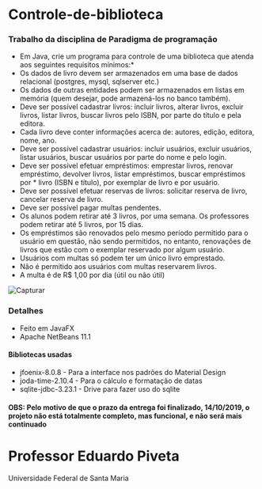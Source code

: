 # Controle-de-biblioteca
### Trabalho da disciplina de Paradigma de programação

* Em Java, crie um programa para controle de uma biblioteca que atenda aos seguintes requisitos mínimos:* 
* Os dados de livro devem ser armazenados em uma base de dados relacional (postgres, mysql, sqlserver etc.)
* Os dados de outras entidades podem ser armazenados em listas em memória (quem desejar, pode armazená-los no banco também).
* Deve ser possível cadastrar livros: incluir livros, alterar livros, excluir livros, listar livros, buscar livros pelo ISBN, por parte do título e pela editora.
* Cada livro deve conter informações acerca de: autores, edição, editora, nome, ano.
* Deve ser possível cadastrar usuários: incluir usuários, excluir usuários, listar usuários, buscar usuários por parte do nome e pelo login.
* Deve ser possível efetuar empréstimos: emprestar livros, renovar empréstimo, devolver livros, listar empréstimos, buscar empréstimos por * livro (ISBN e título), por exemplar de livro e por usuário.
* Deve ser possível efetuar reservas de livros: solicitar reserva de livro, cancelar reserva de livro.
* Deve ser possível pagar multas pendentes.
* Os alunos podem retirar até 3 livros, por uma semana. Os professores podem retirar até 5 livros, por 15 dias.
* Os empréstimos são renovados pelo mesmo período permitido para o usuário em questão, não sendo permitidos, no entanto, renovações de livros que estão com o exemplar reservado por algum usuário. 
* Usuários com multas só podem ter um único livro emprestado.
* Não é permitido aos usuários com multas reservarem livros.
* A multa é de R$ 1,00 por dia (útil ou não útil)

![Capturar](https://user-images.githubusercontent.com/9409514/66796344-bbf3a200-eedd-11e9-8788-bb86876413b4.jpg)


### Detalhes
* Feito em JavaFX
* Apache NetBeans 11.1
#### Bibliotecas usadas
* jfoenix-8.0.8  - Para a interface nos padrões do Material Design
* joda-time-2.10.4  - Para o cálculo e formatação de datas
* sqlite-jdbc-3.23.1 - Drive para fazer uso do sqlite

#### OBS: Pelo motivo de que o prazo da entrega foi finalizado, 14/10/2019, o projeto não está totalmente completo, mas funcional, e não será mais continuado 

# Professor Eduardo Piveta
  Universidade Federal de Santa Maria
